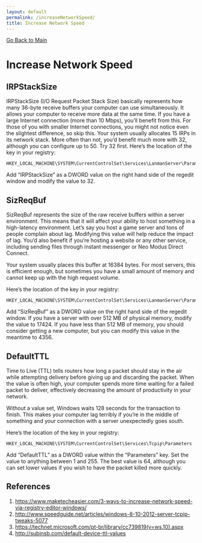```yaml
---
layout: default
permalink: /increaseNetworkSpeed/
title: Increase Network Speed
---
```

[Go Back to Main](https://windowssecrets.github.io)

# Increase Network Speed

## IRPStackSize

IRPStackSize (I/O Request Packet Stack Size) basically represents how many 36-byte receive buffers your computer can use simultaneously. It allows your computer to receive more data at the same time. If you have a large Internet connection (more than 10 Mbps), you’ll benefit from this. For those of you with smaller Internet connections, you might not notice even the slightest difference, so skip this.
Your system usually allocates 15 IRPs in its network stack. More often than not, you’d benefit much more with 32, although you can configure up to 50. Try 32 first.
Here’s the location of the key in your registry: 

```
HKEY_LOCAL_MACHINE\SYSTEM\CurrentControlSet\Services\LanmanServer\Parameters
```

Add “IRPStackSize” as a DWORD value on the right hand side of the regedit window and modify the value to 32.

## SizReqBuf

SizReqBuf represents the size of the raw receive buffers within a server environment. This means that it will affect your ability to host something in a high-latency environment. Let’s say you host a game server and tons of people complain about lag. Modifying this value will help reduce the impact of lag. You’d also benefit if you’re hosting a website or any other service, including sending files through instant messenger or Neo Modus Direct Connect.

Your system usually places this buffer at 16384 bytes. For most servers, this is efficient enough, but sometimes you have a small amount of memory and cannot keep up with the high request volume.

Here’s the location of the key in your registry: 

```
HKEY_LOCAL_MACHINE\SYSTEM\CurrentControlSet\Services\LanmanServer\Parameters
```

Add “SizReqBuf” as a DWORD value on the right hand side of the regedit window. If you have a server with over 512 MB of physical memory, modify the value to 17424. If you have less than 512 MB of memory, you should consider getting a new computer, but you can modify this value in the meantime to 4356.

## DefaultTTL

Time to Live (TTL) tells routers how long a packet should stay in the air while attempting delivery before giving up and discarding the packet. When the value is often high, your computer spends more time waiting for a failed packet to deliver, effectively decreasing the amount of productivity in your network.

Without a value set, Windows waits 128 seconds for the transaction to finish. This makes your computer lag terribly if you’re in the middle of something and your connection with a server unexpectedly goes south.

Here’s the location of the key in your registry: 

```
HKEY_LOCAL_MACHINE\SYSTEM\CurrentControlSet\Services\Tcpip\Parameters
```

Add “DefaultTTL” as a DWORD value within the “Parameters” key. Set the value to anything between 1 and 255. The best value is 64, although you can set lower values if you wish to have the packet killed more quickly.

## References

1. https://www.maketecheasier.com/3-ways-to-increase-network-speed-via-registry-editor-windows/
2. http://www.speedguide.net/articles/windows-8-10-2012-server-tcpip-tweaks-5077
3. https://technet.microsoft.com/pt-br/library/cc739819(v=ws.10).aspx
4. http://subinsb.com/default-device-ttl-values
